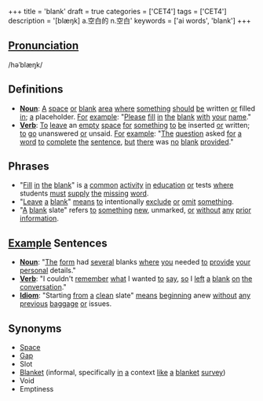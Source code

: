 +++
title = 'blank'
draft = true
categories = ['CET4']
tags = ['CET4']
description = '[blæŋk] a.空白的 n.空白'
keywords = ['ai words', 'blank']
+++

## [Pronunciation](/en/post/pronunciation/)
/həˈblæŋk/

## Definitions
- **[Noun](/en/post/noun/)**: [A](/en/post/a/) [space](/en/post/space/) [or](/en/post/or/) [blank](/en/post/blank/) [area](/en/post/area/) [where](/en/post/where/) [something](/en/post/something/) [should](/en/post/should/) [be](/en/post/be/) written [or](/en/post/or/) filled [in](/en/post/in/); [a](/en/post/a/) placeholder. [For](/en/post/for/) [example](/en/post/example/): "[Please](/en/post/please/) [fill](/en/post/fill/) [in](/en/post/in/) [the](/en/post/the/) [blank](/en/post/blank/) [with](/en/post/with/) [your](/en/post/your/) [name](/en/post/name/)."
- **[Verb](/en/post/verb/)**: [To](/en/post/to/) [leave](/en/post/leave/) an [empty](/en/post/empty/) [space](/en/post/space/) [for](/en/post/for/) [something](/en/post/something/) [to](/en/post/to/) [be](/en/post/be/) inserted [or](/en/post/or/) written; [to](/en/post/to/) [go](/en/post/go/) unanswered [or](/en/post/or/) unsaid. [For](/en/post/for/) [example](/en/post/example/): "[The](/en/post/the/) [question](/en/post/question/) asked [for](/en/post/for/) [a](/en/post/a/) [word](/en/post/word/) [to](/en/post/to/) [complete](/en/post/complete/) [the](/en/post/the/) [sentence](/en/post/sentence/), [but](/en/post/but/) [there](/en/post/there/) was [no](/en/post/no/) [blank](/en/post/blank/) [provided](/en/post/provided/)."

## Phrases
- "[Fill](/en/post/fill/) [in](/en/post/in/) [the](/en/post/the/) [blank](/en/post/blank/)" is [a](/en/post/a/) [common](/en/post/common/) [activity](/en/post/activity/) [in](/en/post/in/) [education](/en/post/education/) [or](/en/post/or/) tests [where](/en/post/where/) students [must](/en/post/must/) [supply](/en/post/supply/) [the](/en/post/the/) [missing](/en/post/missing/) [word](/en/post/word/).
- "[Leave](/en/post/leave/) [a](/en/post/a/) [blank](/en/post/blank/)" [means](/en/post/means/) [to](/en/post/to/) intentionally [exclude](/en/post/exclude/) [or](/en/post/or/) [omit](/en/post/omit/) [something](/en/post/something/).
- "[A](/en/post/a/) [blank](/en/post/blank/) slate" refers [to](/en/post/to/) [something](/en/post/something/) [new](/en/post/new/), unmarked, [or](/en/post/or/) [without](/en/post/without/) [any](/en/post/any/) [prior](/en/post/prior/) [information](/en/post/information/).

## [Example](/en/post/example/) Sentences
- **[Noun](/en/post/noun/)**: "[The](/en/post/the/) [form](/en/post/form/) had [several](/en/post/several/) blanks [where](/en/post/where/) [you](/en/post/you/) needed [to](/en/post/to/) [provide](/en/post/provide/) [your](/en/post/your/) [personal](/en/post/personal/) details."
- **[Verb](/en/post/verb/)**: "I couldn't [remember](/en/post/remember/) [what](/en/post/what/) I wanted [to](/en/post/to/) [say](/en/post/say/), [so](/en/post/so/) I [left](/en/post/left/) [a](/en/post/a/) [blank](/en/post/blank/) [on](/en/post/on/) [the](/en/post/the/) [conversation](/en/post/conversation/)."
- **[Idiom](/en/post/idiom/)**: "Starting [from](/en/post/from/) [a](/en/post/a/) [clean](/en/post/clean/) slate" [means](/en/post/means/) [beginning](/en/post/beginning/) anew [without](/en/post/without/) [any](/en/post/any/) [previous](/en/post/previous/) [baggage](/en/post/baggage/) [or](/en/post/or/) issues.

## Synonyms
- [Space](/en/post/space/)
- [Gap](/en/post/gap/)
- Slot
- [Blanket](/en/post/blanket/) (informal, specifically [in](/en/post/in/) [a](/en/post/a/) context [like](/en/post/like/) [a](/en/post/a/) [blanket](/en/post/blanket/) [survey](/en/post/survey/))
- Void
- Emptiness
